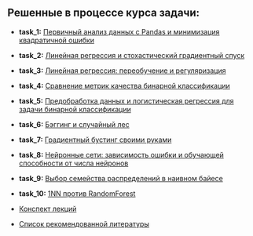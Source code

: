 ## Решенные в процессе курса задачи:

- **task_1:** [Первичный анализ данных c Pandas и минимизация квадратичной ошибки](https://github.com/AlexG888/Specialization_from_MIPT_and_Yandex/blob/master/course_2/task_1.ipynb)

- **task_2:** [Линейная регрессия и стохастический градиентный спуск](https://github.com/AlexG888/Specialization_from_MIPT_and_Yandex/blob/master/course_2/task_2.ipynb)

- **task_3:** [Линейная регрессия: переобучение и регуляризация](https://github.com/AlexG888/Specialization_from_MIPT_and_Yandex/blob/master/course_2/task_3.ipynb)

- **task_4:** [Сравнение метрик качества бинарной классификации](https://github.com/AlexG888/Specialization_from_MIPT_and_Yandex/blob/master/course_2/task_4.ipynb)

- **task_5:** [Предобработка данных и логистическая регрессия для задачи бинарной классификации](https://github.com/AlexG888/Specialization_from_MIPT_and_Yandex/blob/master/course_2/task_5.ipynb)

- **task_6:** [Бэггинг и случайный лес](https://github.com/AlexG888/Specialization_from_MIPT_and_Yandex/blob/master/course_2/task_6.ipynb)

- **task_7:** [Градиентный бустинг своими руками](https://github.com/AlexG888/Specialization_from_MIPT_and_Yandex/blob/master/course_2/task_7.ipynb)

- **task_8:** [Нейронные сети: зависимость ошибки и обучающей способности от числа нейронов](https://github.com/AlexG888/Specialization_from_MIPT_and_Yandex/blob/master/course_2/task_8.ipynb)

- **task_9:** [Выбор семейства распределений в наивном байесе](https://github.com/AlexG888/Specialization_from_MIPT_and_Yandex/blob/master/course_2/task_9.ipynb)

- **task_10:** [1NN против RandomForest](https://github.com/AlexG888/Specialization_from_MIPT_and_Yandex/blob/master/course_2/task_10.ipynb)

- [Конспект лекций](https://github.com/AlexG888/Specialization_from_MIPT_and_Yandex/blob/master/course_2/lecture_notes.pdf)

- [Список рекомендованной литературы](https://github.com/AlexG888/Specialization_from_MIPT_and_Yandex/blob/master/course_2/%20Recommended_reading_list.md)
